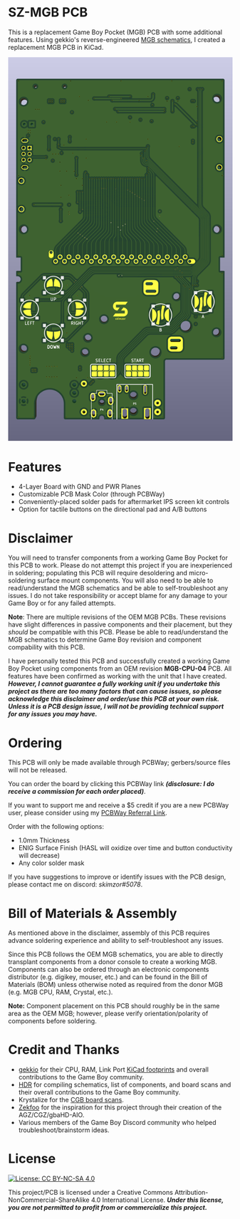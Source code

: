 # SZ-MGB PCB

This is a replacement Game Boy Pocket (MGB) PCB with some additional features.  Using gekkio's reverse-engineered [MGB schematics](https://github.com/Gekkio/gb-schematics/tree/main/MGB-xCPU), I created a replacement MGB PCB in KiCad. 

![](images/kicad_front.png)

# Features

- 4-Layer Board with GND and PWR Planes
- Customizable PCB Mask Color (through PCBWay)
- Conveniently-placed solder pads for aftermarket IPS screen kit controls
- Option for tactile buttons on the directional pad and A/B buttons

# Disclaimer
You will need to transfer components from a working Game Boy Pocket for this PCB to work.  Please do not attempt this project if you are inexperienced in soldering; populating this PCB will require desoldering and micro-soldering surface mount components.  You will also need to be able to read/understand the MGB schematics and be able to self-troubleshoot any issues.  I do not take responsibility or accept blame for any damage to your Game Boy or for any failed attempts. 

**Note**: There are multiple revisions of the OEM MGB PCBs.  These revisions have slight differences in passive components and their placement, but they *should* be compatible with this PCB.  Please be able to read/understand the MGB schematics to determine Game Boy revision and component compability with this PCB.

I have personally tested this PCB and successfully created a working Game Boy Pocket using components from an OEM revision **MGB-CPU-04** PCB. All features have been confirmed as working with the unit that I have created. ***However, I cannot guarantee a fully working unit if you undertake this project as there are too many factors that can cause issues, so please acknowledge this disclaimer and order/use this PCB at your own risk. Unless it is a PCB design issue, I will not be providing technical support for any issues you may have.***

# Ordering

This PCB will only be made available through PCBWay; gerbers/source files will not be released.  

You can order the board by clicking this PCBWay link ***(disclosure: I do receive a commission for each order placed)***.

If you want to support me and receive a $5 credit if you are a new PCBWay user, please consider using my [PCBWay Referral Link](https://www.pcbway.com/setinvite.aspx?inviteid=542484). 

Order with the following options:
- 1.0mm Thickness
- ENIG Surface Finish (HASL will oxidize over time and button conductivity will decrease)
- Any color solder mask

If you have suggestions to improve or identify issues with the PCB design, please contact me on discord: *skimzor#5078*.

# Bill of Materials & Assembly

As mentioned above in the disclaimer, assembly of this PCB requires advance soldering experience and ability to self-troubleshoot any issues.

Since this PCB follows the OEM MGB schematics, you are able to directly transplant components from a donor console to create a working MGB.  Components can also be ordered through an electronic components distributor (e.g. digikey, mouser, etc.) and can be found in the Bill of Materials (BOM) unless otherwise noted as required from the donor MGB (e.g. MGB CPU, RAM, Crystal, etc.). 

**Note:** Component placement on this PCB should roughly be in the same area as the OEM MGB; however, please verify orientation/polarity of components before soldering.

# Credit and Thanks

- [gekkio](https://gekkio.fi/) for their CPU, RAM, Link Port [KiCad footprints](https://github.com/Gekkio/gekkio-kicad-libs) and overall contributions to the Game Boy community.
- [HDR](https://martinrefseth.com/) for compiling schematics, list of components, and board scans and their overall contributions to the Game Boy community.
- Krystalize for the [CGB board scans](https://nintenfo.github.io/repository/systems/GBC/documentation/schematics/).
- [Zekfoo](https://github.com/Zekfoo) for the inspiration for this project through their creation of the AGZ/CGZ/gbaHD-AIO.
- Various members of the Game Boy Discord community who helped troubleshoot/brainstorm ideas.

# License

 [![License: CC BY-NC-SA 4.0](https://licensebuttons.net/l/by-nc-sa/4.0/80x15.png)](https://creativecommons.org/licenses/by-nc-sa/4.0/)
 
This project/PCB is licensed under a Creative Commons Attribution-NonCommercial-ShareAlike 4.0 International License. ***Under this license, you are not permitted to profit from or commercialize this project.***
